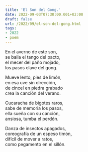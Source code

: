 ```yaml
---
title: 'El Son del Gong.'
date: 2022-09-03T07:30:00.001+02:00
draft: false
url: /2022/09/el-son-del-gong.html
tags: 
- 2022
- poem
---
```


En el averno de este son,  
se baila el tango del pacto,  
el mecer del paño mojado,  
los pasos clave del gong.  

Mueve lento, pies de limón,  
en esa uve sin dirección,  
de cincel en piedra grabado  
crea la canción del verano.  

Cucaracha de bigotes raros,  
sabe de memoria los pasos,  
ella sueña con su canción,  
ansiosa, tumba el perdón.  

Danza de insectos apagados,  
coreografía de un espeso timón,  
difícil de mover a ratos,  
como pegamento en el sillón.  